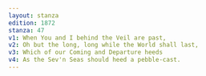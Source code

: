 ```yaml
---
layout: stanza
edition: 1872
stanza: 47
v1: When You and I behind the Veil are past,
v2: Oh but the long, long while the World shall last,
v3: Which of our Coming and Departure heeds
v4: As the Sev'n Seas should heed a pebble-cast.
---
```

